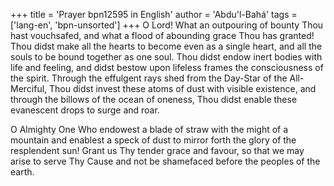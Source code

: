 +++
title = 'Prayer bpn12595 in English'
author = 'Abdu'l-Bahá'
tags = ['lang-en', 'bpn-unsorted']
+++
O Lord!  What an outpouring of bounty Thou hast vouchsafed, and what a flood of abounding grace Thou has granted!  Thou didst make all the hearts to become even as a single heart, and all the souls to be bound together as one soul.  Thou didst endow inert bodies with life and feeling, and didst bestow upon lifeless frames the consciousness of the spirit.  Through the effulgent rays shed from the Day-Star of the All-Merciful, Thou didst invest these atoms of dust with visible existence, and through the billows of the ocean of oneness, Thou didst enable these evanescent drops to surge and roar.

O Almighty One Who endowest a blade of straw with the might of a mountain and enablest a speck of dust to mirror forth the glory of the resplendent sun!  Grant us Thy tender grace and favour, so that we may arise to serve Thy Cause and not be shamefaced before the peoples of the earth.
